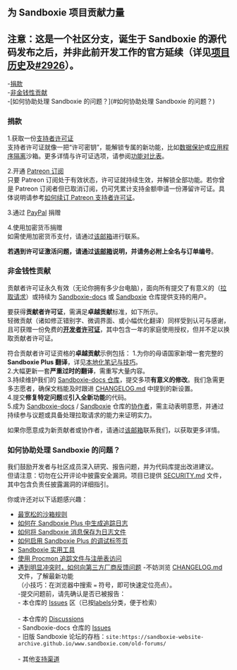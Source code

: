 为 Sandboxie 项目贡献力量
---
注意：这是一个社区分支，诞生于 Sandboxie 的源代码发布之后，并非此前开发工作的官方延续（详见[项目历史](./README.md#-project-history)及[#2926](https://github.com/sandboxie-plus/Sandboxie/issues/2926)）。
---

-[捐款](#捐款)  
-[非金钱性贡献](#非金钱性贡献)  
-[如何协助处理 Sandboxie 的问题？](#如何协助处理 Sandboxie 的问题？)

### 捐款

1.获取一份[支持者许可证](https://sandboxie-plus.com/go.php?to=sbie-get-cert)  
支持者许可证就像一把“许可密钥”，能解锁专属的新功能，比如[数据保护](https://sandboxie-plus.com/privacy-mode/)或[应用程序隔离](https://sandboxie-plus.com/compartment-mode/)沙箱。更多详情与许可证选项，请参阅[功能对比表](https://github.com/sandboxie-plus/sandboxie-docs/blob/main/docs/Content/FeatureComparison.md)。

2.开通 [Patreon 订阅](https://www.patreon.com/DavidXanatos)  
只要 Patreon 订阅处于有效状态，许可证就持续生效，并解锁全部功能。若你曾是 Patreon 订阅者但已取消订阅，仍可凭累计支持金额申请一份滞留许可证。具体说明请参考[如何续订 Patreon 支持者许可证](https://github.com/sandboxie-plus/Sandboxie/issues/2144)。

3.通过 [PayPal](https://sandboxie-plus.com/go.php?to=donate) 捐赠  

4.使用加密货币捐赠  
如需使用加密货币支付，请通过[该邮箱](https://xanasoft.com/contact/)进行联系。  

**若遇到许可证激活问题，请通过[该邮箱](https://xanasoft.com/contact/)说明，并请务必附上全名与订单编号**。

### 非金钱性贡献

贡献者许可证永久有效（无论你拥有多少台电脑），面向所有提交了有意义的（[拉取请求](https://docs.github.com/articles/creating-a-pull-request)）或持续为 [Sandboxie-docs](https://github.com/sandboxie-plus/sandboxie-docs) 或 [Sandboxie](https://github.com/sandboxie-plus/Sandboxie) 仓库提供支持的用户。

要获得**贡献者许可证**，需满足**卓越贡献**标准，如下所示。  
轻微贡献（诸如修正错别字、微调界面、或小幅优化翻译）同样受到认可与感谢，且可获赠一份免费的[**开发者许可证**](https://xanasoft.com/product/sandboxie-plus-developer/)，其中包含一年的家庭使用授权，但并不足以换取贡献者许可证。

符合贡献者许可证资格的**卓越贡献**示例包括：
1.为你的母语国家新增一套完整的 **Sandboxie Plus 翻译**，详见[本地化笔记与技巧](https://github.com/sandboxie-plus/Sandboxie/discussions/1123#discussioncomment-1203489)。  
2.大幅更新一套**严重过时的翻译**，需重写大量内容。  
3.持续维护我们的 [Sandboxie-docs 仓库](https://github.com/sandboxie-plus/sandboxie-docs)，提交多项**有意义的修改**。我们急需更多志愿者，确保文档能及时跟进 [CHANGELOG.md](./CHANGELOG.md) 中提到的新设置。  
4.提交**修复特定问题**或**引入全新功能**的代码。  
5.成为 [Sandboxie-docs](https://github.com/sandboxie-plus/sandboxie-docs) / [Sandboxie](https://github.com/sandboxie-plus/Sandboxie) 仓库的[协作者](https://docs.github.com/en/account-and-profile/setting-up-and-managing-your-personal-account-on-github/managing-personal-account-settings/permission-levels-for-a-personal-account-repository#collaborator-access-for-a-repository-owned-by-a-personal-account)，需主动表明意愿，并通过持续参与议题或具备处理拉取请求的能力来证明实力。

如果你愿意成为新贡献者或协作者，请通过[该邮箱](https://xanasoft.com/contact/)联系我们，以获取更多详情。

### 如何协助处理 Sandboxie 的问题？

我们鼓励开发者与社区成员深入研究、报告问题，并为代码库提出改进建议。  
但请注意：切勿在公开评论中披露安全漏洞。项目已提供 [SECURITY.md](./SECURITY.md) 文件，其中包含负责任披露漏洞的详细指引。

你或许还对以下话题感兴趣：

- [最宽松的沙箱规则](https://github.com/sandboxie-plus/Sandboxie/issues/1515#issuecomment-1006408988)  
- [如何在 Sandboxie Plus 中生成追踪日志](https://github.com/sandboxie-plus/Sandboxie/issues/1208#issuecomment-1200170825)  
- [如何将 Sandboxie 消息保存为日志文件](https://sandboxie-plus.github.io/sandboxie-docs/Content/MessagesFromSandboxie.html#log-messages-to-a-file)  
- [如何启用 Sandboxie Plus 的调试标签页](https://github.com/sandboxie-plus/Sandboxie/issues/2134#issuecomment-1215466315)  
- [Sandboxie 实用工具](https://github.com/sandboxie-plus/Sandboxie#-useful-tools-for-sandboxie)  
- [使用 Procmon 追踪文件与注册表访问](https://github.com/sandboxie-plus/Sandboxie/issues/1679#issuecomment-1065760921)  
- [遇到明显冲突时，如何向第三方厂商反馈问题](https://github.com/sandboxie-plus/Sandboxie/issues/2025#issuecomment-1200110235)
-不妨浏览 [CHANGELOG.md](./CHANGELOG.md) 文件，了解最新功能 <br> （小技巧：在浏览器中搜索 `=` 符号，即可快速定位亮点）。  
-提交问题前，请先确认是否已被报告：
 <br> - 本仓库的 [Issues](https://github.com/sandboxie-plus/Sandboxie/issues) 区（已按[labels](https://github.com/sandboxie-plus/Sandboxie/labels)分类，便于检索）  
 <br> - 本仓库的 [Discussions](https://github.com/sandboxie-plus/Sandboxie/discussions) 
 <br> - Sandboxie-docs 仓库的 [Issues](https://github.com/sandboxie-plus/sandboxie-docs/issues) 
 <br> - 旧版 Sandboxie 论坛的存档：`site:https://sandboxie-website-archive.github.io/www.sandboxie.com/old-forums/`  
 <br> - 其他[支持渠道](https://github.com/sandboxie-plus/Sandboxie/discussions/1768)
